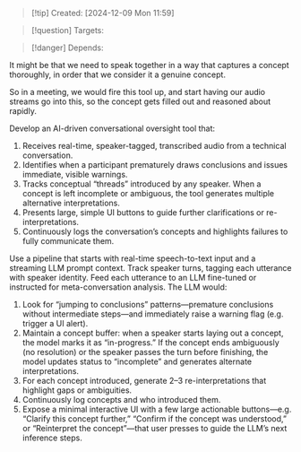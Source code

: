 
>[!tip] Created: [2024-12-09 Mon 11:59]

>[!question] Targets: 

>[!danger] Depends: 

It might be that we need to speak together in a way that captures a concept thoroughly, in order that we consider it a genuine concept.

So in a meeting, we would fire this tool up, and start having our audio streams go into this, so the concept gets filled out and reasoned about rapidly.

Develop an AI-driven conversational oversight tool that:

1. Receives real-time, speaker-tagged, transcribed audio from a technical conversation.
2. Identifies when a participant prematurely draws conclusions and issues immediate, visible warnings.
3. Tracks conceptual “threads” introduced by any speaker. When a concept is left incomplete or ambiguous, the tool generates multiple alternative interpretations.
4. Presents large, simple UI buttons to guide further clarifications or re-interpretations.
5. Continuously logs the conversation’s concepts and highlights failures to fully communicate them.

Use a pipeline that starts with real-time speech-to-text input and a streaming LLM prompt context. Track speaker turns, tagging each utterance with speaker identity. Feed each utterance to an LLM fine-tuned or instructed for meta-conversation analysis. The LLM would:

1. Look for “jumping to conclusions” patterns—premature conclusions without intermediate steps—and immediately raise a warning flag (e.g. trigger a UI alert).
2. Maintain a concept buffer: when a speaker starts laying out a concept, the model marks it as “in-progress.” If the concept ends ambiguously (no resolution) or the speaker passes the turn before finishing, the model updates status to “incomplete” and generates alternate interpretations.
3. For each concept introduced, generate 2–3 re-interpretations that highlight gaps or ambiguities.
4. Continuously log concepts and who introduced them.
5. Expose a minimal interactive UI with a few large actionable buttons—e.g. “Clarify this concept further,” “Confirm if the concept was understood,” or “Reinterpret the concept”—that user presses to guide the LLM’s next inference steps.
